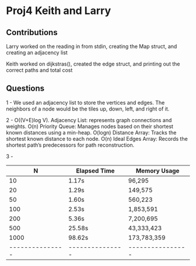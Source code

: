 # Proj4 Keith and Larry

## Contributions

Larry worked on the reading in from stdin, creating the Map struct, and creating an adjacency list

Keith worked on dijkstras(), created the edge struct, and printing out the correct paths and total cost

## Questions

1 - We used an adjacency list to store the vertices and edges. The neighbors of a node would be the tiles up, down, left, and right of it.

2 -  O((V+E)log V).
Adjacency List: represents graph connections and weights. O(n)
Priority Queue: Manages nodes based on their shortest known distances using a min-heap. O(logn)
Distance Array: Tracks the shortest known distance to each node. O(n)
Ideal Edges Array: Records the shortest path’s predecessors for path reconstruction.

3 -

| N             | Elapsed Time  | Memory Usage   |
|---------------|---------------|----------------|
| 10            | 1.17s         | 96,295         |
| 20            | 1.29s         | 149,575        |
| 50            | 1.60s         | 560,223        |
| 100           | 2.53s         | 1,853,591      |
| 200           | 5.36s         | 7,200,695      |
| 500           | 25.58s        | 43,333,423     |
| 1000          | 98.62s        | 173,783,359    |
|---------------|---------------|----------------|
